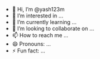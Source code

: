 - 👋 Hi, I’m @yash123m
- 👀 I’m interested in ...
- 🌱 I’m currently learning ...
- 💞️ I’m looking to collaborate on ...
- 📫 How to reach me ...
- 😄 Pronouns: ...
- ⚡ Fun fact: ...

<!---
yash123m/yash123m is a ✨ special ✨ repository because its `README.md` (this file) appears on your GitHub profile.
You can click the Preview link to take a look at your changes.
--->
